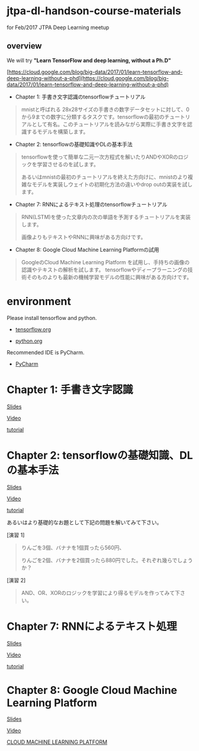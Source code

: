 
# jtpa-dl-handson-course-materials
for Feb/2017 JTPA Deep Learning meetup

## overview 
We will try **"Learn TensorFlow and deep learning, without a Ph.D"**

[https://cloud.google.com/blog/big-data/2017/01/learn-tensorflow-and-deep-learning-without-a-phd](https://cloud.google.com/blog/big-data/2017/01/learn-tensorflow-and-deep-learning-without-a-phd)


+ Chapter 1: 手書き文字認識のtensorflowチュートリアル

> mnistと呼ばれる 28x28サイズの手書きの数字データセットに対して、0から9までの数字に分類するタスクです。tensorflowの最初のチュートリアルとして有名。このチュートリアルを読みながら実際に手書き文字を認識するモデルを構築します。


+ Chapter 2: tensorflowの基礎知識やDLの基本手法

> tensorflowを使って簡単な二元一次方程式を解いたりANDやXORのロジックを学習させるのを試します。
>
> あるいはmnistの最初のチュートリアルを終えた方向けに、mnistのより複雑なモデルを実装しウェイトの初期化方法の違いやdrop outの実装を試します。


+ Chapter 7: RNNによるテキスト処理のtensorflowチュートリアル

> RNN(LSTM)を使った文章内の次の単語を予測するチュートリアルを実装します。
>
> 画像よりもテキストやRNNに興味がある方向けです。


+ Chapter 8: Google Cloud Machine Learning Platformの試用

> GoogleのCloud Machine Learning Platform を試用し、手持ちの画像の認識やテキストの解析を試します。
> tensorflowやディープラーニングの技術そのものよりも最新の機械学習モデルの性能に興味がある方向けです。
 


# environment

Please install tensorflow and python. 

+ [tensorflow.org](https://www.tensorflow.org)

+ [python.org](https://www.python.org)

Recommended IDE is PyCharm.

+ [PyCharm](https://www.jetbrains.com/pycharm/)


# Chapter 1: 手書き文字認識

[Slides](https://docs.google.com/presentation/d/1TVixw6ItiZ8igjp6U17tcgoFrLSaHWQmMOwjlgQY9co/pub?slide=id.p)

[Video](https://www.youtube.com/watch?v=qyvlt7kiQoI&feature=youtu.be)

[tutorial](https://www.tensorflow.org/tutorials/mnist/beginners/)

# Chapter 2: tensorflowの基礎知識、DLの基本手法

[Slides](https://docs.google.com/presentation/d/1TVixw6ItiZ8igjp6U17tcgoFrLSaHWQmMOwjlgQY9co/pub?slide=id.g110257a6da_0_13)

[Video](https://www.youtube.com/watch?v=qyvlt7kiQoI&t=1m12s)

[tutorial](https://www.tensorflow.org/tutorials/mnist/pros/)

あるいはより基礎的なお題として下記の問題を解いてみて下さい。

[演習 1]

> りんごを3個、バナナを1個買ったら560円、
>
> りんごを2個、バナナを2個買ったら880円でした。それぞれ幾らでしょうか？

[演習 2]

> AND、OR、XORのロジックを学習により得るモデルを作ってみて下さい。


# Chapter 7: RNNによるテキスト処理

[Slides](https://docs.google.com/presentation/d/e/2PACX-1vRouwj_3cYsmLrNNI3Uq5gv5-hYp_QFdeoan2GlxKgIZRSejozruAbVV0IMXBoPsINB7Jw92vJo2EAM/pub#slide=id.g17d56f1df3_0_106)

[Video](https://www.youtube.com/watch?v=vq2nnJ4g6N0&t=107m25s)

[tutorial](https://www.tensorflow.org/tutorials/recurrent/)


# Chapter 8: Google Cloud Machine Learning Platform
[Slides](https://docs.google.com/presentation/d/e/2PACX-1vRouwj_3cYsmLrNNI3Uq5gv5-hYp_QFdeoan2GlxKgIZRSejozruAbVV0IMXBoPsINB7Jw92vJo2EAM/pub?slide=id.g963e5b4287fb24d_677)

[Video](https://www.youtube.com/watch?v=zqWt8oI4gEw&feature=youtu.be&t=23m6s)

[CLOUD MACHINE LEARNING PLATFORM](https://cloud.google.com/products/machine-learning/)
